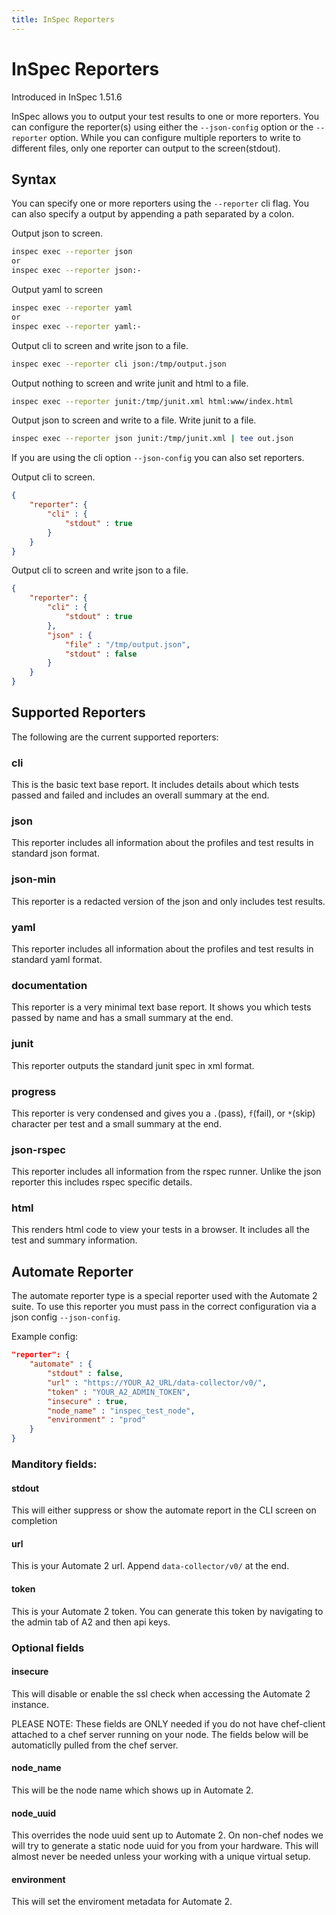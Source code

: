 ```yaml
---
title: InSpec Reporters
---
```


# InSpec Reporters

Introduced in InSpec 1.51.6

InSpec allows you to output your test results to one or more reporters. You can configure the reporter(s) using either the `--json-config` option or the `--reporter` option. While you can configure multiple reporters to write to different files, only one reporter can output to the screen(stdout).

## Syntax

You can specify one or more reporters using the `--reporter` cli flag. You can also specify a output by appending a path separated by a colon.

Output json to screen.

```bash
inspec exec --reporter json
or
inspec exec --reporter json:-
```

Output yaml to screen

```bash
inspec exec --reporter yaml
or
inspec exec --reporter yaml:-
```

Output cli to screen and write json to a file.

```bash
inspec exec --reporter cli json:/tmp/output.json
```

Output nothing to screen and write junit and html to a file.

```bash
inspec exec --reporter junit:/tmp/junit.xml html:www/index.html
```

Output json to screen and write to a file. Write junit to a file.

```bash
inspec exec --reporter json junit:/tmp/junit.xml | tee out.json
```

If you are using the cli option `--json-config` you can also set reporters.

Output cli to screen.

```json
{
    "reporter": {
        "cli" : {
            "stdout" : true
        }
    }
}
```

Output cli to screen and write json to a file.

```json
{
    "reporter": {
        "cli" : {
            "stdout" : true
        },
        "json" : {
            "file" : "/tmp/output.json",
            "stdout" : false
        }
    }
}
```

## Supported Reporters

The following are the current supported reporters:

### cli

This is the basic text base report. It includes details about which tests passed and failed and includes an overall summary at the end.

### json

This reporter includes all information about the profiles and test results in standard json format.

### json-min

This reporter is a redacted version of the json and only includes test results.

### yaml

This reporter includes all information about the profiles and test results in standard yaml format.

### documentation

This reporter is a very minimal text base report. It shows you which tests passed by name and has a small summary at the end.

### junit

This reporter outputs the standard junit spec in xml format.

### progress

This reporter is very condensed and gives you a `.`(pass), `f`(fail), or `*`(skip) character per test and a small summary at the end.

### json-rspec

This reporter includes all information from the rspec runner. Unlike the json reporter this includes rspec specific details.

### html

This renders html code to view your tests in a browser. It includes all the test and summary information.


## Automate Reporter

The automate reporter type is a special reporter used with the Automate 2 suite. To use this reporter you must pass in the correct configuration via a json config `--json-config`.

Example config:
```json
"reporter": {
    "automate" : {
        "stdout" : false,
        "url" : "https://YOUR_A2_URL/data-collector/v0/",
        "token" : "YOUR_A2_ADMIN_TOKEN",
        "insecure" : true,
        "node_name" : "inspec_test_node",
        "environment" : "prod"
    }
}
```

### Manditory fields:
#### stdout
This will either suppress or show the automate report in the CLI screen on completion

#### url
This is your Automate 2 url. Append `data-collector/v0/` at the end.

#### token
This is your Automate 2 token. You can generate this token by navigating to the admin tab of A2 and then api keys.

### Optional fields
#### insecure
This will disable or enable the ssl check when accessing the Automate 2 instance.

PLEASE NOTE: These fields are ONLY needed if you do not have chef-client attached to a chef server running on your node. The fields below will be automaticlly pulled from the chef server.

#### node_name
This will be the node name which shows up in Automate 2.

#### node_uuid
This overrides the node uuid sent up to Automate 2. On non-chef nodes we will try to generate a static node uuid for you from your hardware. This will almost never be needed unless your working with a unique virtual setup.

#### environment
This will set the enviroment metadata for Automate 2.
